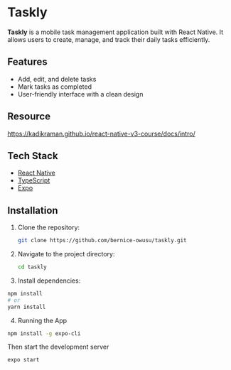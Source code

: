 # Taskly

**Taskly** is a mobile task management application built with React Native. It allows users to create, manage, and track their daily tasks efficiently.

## Features

- Add, edit, and delete tasks
- Mark tasks as completed
- User-friendly interface with a clean design

## Resource 
https://kadikraman.github.io/react-native-v3-course/docs/intro/

## Tech Stack

- [React Native](https://reactnative.dev/)
- [TypeScript](https://www.typescriptlang.org/)
- [Expo](https://expo.dev/)


## Installation

1. Clone the repository:

   ```bash
   git clone https://github.com/bernice-owusu/taskly.git

2. Navigate to the project directory:

   ```bash
   cd taskly

3. Install dependencies:
```bash
npm install
# or
yarn install

```
4.  Running the App
```bash
npm install -g expo-cli
```

Then start the development server
```bash
expo start
